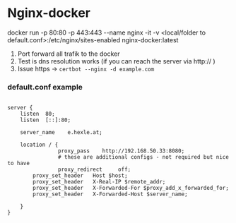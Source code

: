 # Nginx-docker


docker run -p 80:80 -p 443:443 --name nginx -it -v <local/folder to default.conf>:/etc/nginx/sites-enabled nginx-docker:latest


1. Port forward all trafik to the docker
2. Test is dns resolution works (if you can reach the server via http:// )
3. Issue https -> `certbot --nginx -d example.com` 

### default.conf example
```

server {
    listen  80;
    listen  [::]:80;

    server_name    e.hexle.at;

    location / {
				proxy_pass    http://192.168.50.33:8080;
				# these are additional configs - not required but nice to have
				proxy_redirect     off;
        proxy_set_header   Host $host;
        proxy_set_header   X-Real-IP $remote_addr;
        proxy_set_header   X-Forwarded-For $proxy_add_x_forwarded_for;
        proxy_set_header   X-Forwarded-Host $server_name;				

    }
} 

```



